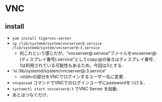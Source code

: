 # VNC

## install
  - `yum install tigervnc-server`
  - `cp /lib/systemd/system/vncserver@.service /lib/systemd/system/vncserver@:3.service`
    - 何これという感じだが，"vncserver@.service"ファイルをvncserver@:(ディスプレイ番号).service"としてcopy.@の後ろはディスプレイ番号．1は利用されている可能性もあるため，今回は3とする．
  - 'vi /lib/systemd/system/vncserver@:3.service'
    - `<USER>`の部分をVNCでログインするユーザー名に変更．
  -  `vncpasswd` コマンドでVNCでのログインユーザにpasswordをつける．
  - `systemctl start vncserver@:3` でVNC Server を起動．
  - あとはつなぐだけ．